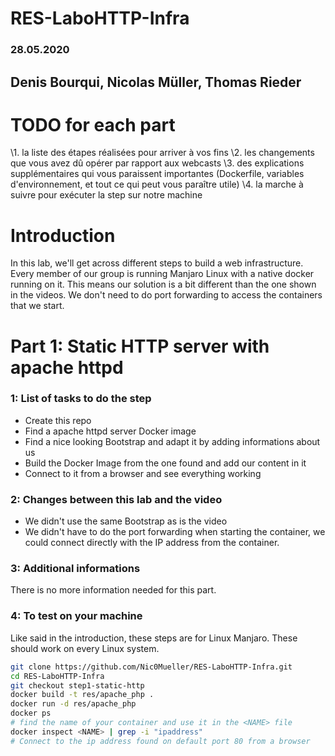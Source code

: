 # RES-LaboHTTP-Infra
### 28.05.2020

## Denis Bourqui, Nicolas Müller, Thomas Rieder

# TODO for each part

 \1. la liste des étapes réalisées pour arriver à vos fins
  \2. les changements que vous avez dû opérer par rapport aux webcasts
  \3. des explications supplémentaires qui vous paraissent importantes (Dockerfile, variables d'environnement, et tout ce qui peut vous paraître utile)
  \4. la marche à suivre pour exécuter la step sur notre machine

# Introduction

In this lab, we'll get across different steps to build a web infrastructure. Every member of our group is running Manjaro Linux with a native docker running on it. This means our solution is a bit different than the one shown in the videos. We don't need to do port forwarding to access the containers that we start.

# Part 1: Static HTTP server with apache httpd

### 1: List of tasks to do the step

- Create this repo
- Find a apache httpd server Docker image
- Find a nice looking Bootstrap and adapt it by adding informations about us
- Build the Docker Image from the one found and add our content in it 
- Connect to it from a browser and see everything working

### 2: Changes between this lab and the video

- We didn't use the same Bootstrap as is the video
- We didn't have to do the port forwarding when starting the container, we could connect directly with the IP address from the container.

### 3: Additional informations

There is no more information needed for this part.

### 4: To test on your machine

Like said in the introduction, these steps are for Linux Manjaro. These should work on every Linux system.

```bash
git clone https://github.com/Nic0Mueller/RES-LaboHTTP-Infra.git
cd RES-LaboHTTP-Infra
git checkout step1-static-http
docker build -t res/apache_php .
docker run -d res/apache_php
docker ps
# find the name of your container and use it in the <NAME> file
docker inspect <NAME> | grep -i "ipaddress"
# Connect to the ip address found on default port 80 from a browser
```



